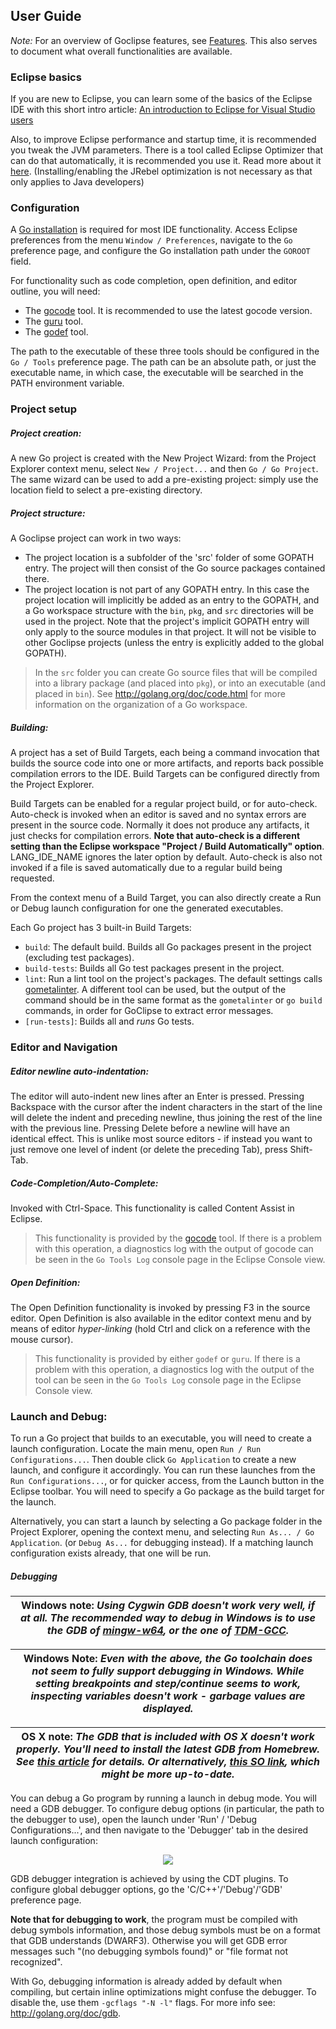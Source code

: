 ## User Guide

*Note:* For an overview of Goclipse features, see [Features](Features.md#ddt-features). This also serves to document
what overall functionalities are available.


### Eclipse basics

If you are new to Eclipse, you can learn some of the basics of the Eclipse IDE with this short intro article:
[An introduction to Eclipse for Visual Studio users
](http://www.ibm.com/developerworks/opensource/library/os-eclipse-visualstudio/)

Also, to improve Eclipse performance and startup time, it is recommended you tweak the JVM parameters. There is a tool called Eclipse Optimizer that can do that automatically, it is recommended you use it. Read more about it [here](http://www.infoq.com/news/2015/03/eclipse-optimizer). (Installing/enabling the JRebel optimization is not necessary as that only applies to Java developers)

### Configuration

A [Go installation](https://golang.org/doc/install) is required for most IDE functionality. Access Eclipse preferences from the menu `Window / Preferences`, navigate to the `Go` preference page, and configure the Go installation path under the `GOROOT` field.

For functionality such as code completion, open definition, and editor outline, you will need:
 * The [gocode](https://github.com/nsf/gocode) tool. It is recommended to use the latest gocode version.
 * The [guru](https://godoc.org/golang.org/x/tools/cmd/guru) tool.
 * The [godef](https://github.com/rogpeppe/godef) tool.

The path to the executable of these three tools should be configured in the `Go / Tools` preference page. The path can be an absolute path, or just the executable name, in which case, the executable will be searched in the PATH environment variable.

### Project setup

##### Project creation:
A new Go project is created with the New Project Wizard: from the Project Explorer context menu, select `New / Project...` and then `Go / Go Project`. The same wizard can be used to add a pre-existing project: simply use the location field to select a pre-existing directory.

##### Project structure:
A Goclipse project can work in two ways:
 * The project location is a subfolder of the 'src' folder of some GOPATH entry. The project will then consist of the Go source packages contained there.
 * The project location is not part of any GOPATH entry. In this case the project location will implicitly be added as an entry to the GOPATH, and a Go workspace structure with the `bin`, `pkg`, and `src` directories will be used in the project. Note that the project's implicit GOPATH entry will only apply to the source modules in that project. It will not be visible to other Goclipse projects (unless the entry is explicitly added to the global GOPATH).

 > In the `src` folder you can create Go source files that will be compiled into a library package (and placed into `pkg`), or into an executable (and placed in `bin`). See http://golang.org/doc/code.html for more information on the organization of a Go workspace.

##### Building:
A project has a set of Build Targets, each being a command invocation that builds the source code into one or more artifacts, and reports back possible compilation errors to the IDE. Build Targets can be configured directly from the Project Explorer.

Build Targets can be enabled for a regular project build, or for auto-check. Auto-check is invoked when an editor is saved and no syntax errors are present in the source code. Normally it does not produce any artifacts, it just checks for compilation errors. **Note that auto-check is a different setting than the Eclipse workspace "Project / Build Automatically" option**. LANG_IDE_NAME ignores the later option by default. Auto-check is also not invoked if a file is saved automatically due to a regular build being requested.

From the context menu of a Build Target, you can also directly create a Run or Debug launch configuration for one the generated executables.

Each Go project has 3 built-in Build Targets:
 * `build`: The default build. Builds all Go packages present in the project (excluding test packages).
 * `build-tests`: Builds all Go test packages present in the project.
 * `lint`: Run a lint tool on the project's packages. The default settings calls [gometalinter](https://github.com/alecthomas/gometalinter). A different tool can be used, but the output of the command should be in the same format as the `gometalinter` or `go build` commands, in order for GoClipse to extract error messages.
 * `[run-tests]`: Builds all and *runs* Go tests.


### Editor and Navigation

##### Editor newline auto-indentation:
The editor will auto-indent new lines after an Enter is pressed. Pressing Backspace with the cursor after the indent characters in the start of the line will delete the indent and preceding newline, thus joining the rest of the line with the previous line. Pressing Delete before a newline will have an identical effect.
This is unlike most source editors - if instead you want to just remove one level of indent (or delete the preceding Tab), press Shift-Tab.

##### Code-Completion/Auto-Complete:
Invoked with Ctrl-Space. This functionality is called Content Assist in Eclipse.

> This functionality is provided by the [gocode](https://github.com/nsf/gocode) tool. If there is a problem with this operation, a diagnostics log with the output of gocode can be seen in the `Go Tools Log` console page in the Eclipse Console view.

##### Open Definition:
The Open Definition functionality is invoked by pressing F3 in the source editor.
Open Definition is also available in the editor context menu and by means of editor *hyper-linking*
(hold Ctrl and click on a reference with the mouse cursor).

> This functionality is provided by either `godef` or `guru`. If there is a problem with this operation, a diagnostics log with the output of the tool can be seen in the `Go Tools Log` console page in the Eclipse Console view.

### Launch and Debug:
To run a Go project that builds to an executable, you will need to create a launch configuration. Locate the main menu, open `Run / Run Configurations...`. Then double click `Go Application` to create a new launch, and configure it accordingly. You can run these launches from the `Run Configurations...`, or for quicker access, from the Launch button in the Eclipse toolbar. You will need to specify a Go package as the build target for the launch.

Alternatively, you can start a launch by selecting a Go package folder in the Project Explorer, opening the context menu, and selecting `Run As... / Go Application`. (or `Debug As...` for debugging instead). If a matching launch configuration exists already, that one will be run.

##### Debugging

| **Windows note:** _Using Cygwin GDB doesn't work very well, if at all. The recommended way to debug in Windows is to use the GDB of [mingw-w64](http://mingw-w64.org/), or the one of [TDM-GCC](http://tdm-gcc.tdragon.net/)._ |
|----|

| **Windows Note:** _Even with the above, the Go toolchain does not seem to fully support debugging in Windows. While setting breakpoints and step/continue seems to work, inspecting variables doesn't work - garbage values are displayed._ |
|----|

| **OS X note:** _The GDB that is included with OS X doesn't work properly. You'll need to install the latest GDB from Homebrew. See [this article](http://ntraft.com/installing-gdb-on-os-x-mavericks/) for details. Or alternatively, [this SO link](https://stackoverflow.com/questions/33162757/how-to-install-gdb-debugger-in-mac-osx-el-capitan), which might be more up-to-date._ |
|----|


You can debug a Go program by running a launch in debug mode. You will need a GDB debugger. To configure debug options (in particular, the path to the debugger to use), open the launch under 'Run' / 'Debug Configurations...', and then navigate to the 'Debugger' tab in the desired launch configuration:

<div align="center">
<a href="screenshots/UserGuide_DebuggerLaunchConfiguration.png?raw=true"><img src="screenshots/UserGuide_DebuggerLaunchConfiguration.png" /><a/>
</div>

GDB debugger integration is achieved by using the CDT plugins. To configure global debugger options, go the 'C/C++'/'Debug'/'GDB' preference page.

**Note that for debugging to work**, the program must be compiled with debug symbols information, and those debug symbols must be on a format that GDB understands (DWARF3). Otherwise you will get GDB error messages such "(no debugging symbols found)" or "file format not recognized".

With Go, debugging information is already added by default when compiling, but certain inline optimizations might confuse the debugger. To disable the, use them `-gcflags "-N -l"` flags. For more info see: http://golang.org/doc/gdb.

